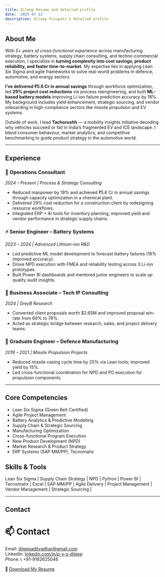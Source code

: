 ```yaml
---
title: Dileep Resume and detailed profile
date: '2025-07-12'
description: Dileep Pisupati's detailed profile
---
```


## About Me

With *5+ years of cross-functional experience* across manufacturing strategy, battery systems, supply chain consulting, and techno-commercial execution, I specialize in **turning complexity into cost savings, product reliability, and faster time-to-market**. My expertise lies in applying Lean Six Sigma and agile frameworks to solve real-world problems in defence, automotive, and energy sectors.

**I’ve delivered ₹5.6 Cr in annual savings** through workforce optimization, led **29% project cost reductions** via process reengineering, and built **ML-based battery models** improving Li-ion failure prediction accuracy by 18%. My background includes yield enhancement, strategic sourcing, and vendor onboarding in high-compliance sectors like missile propulsion and EV systems.

Outside of work, I lead **Tachorushh** — a mobility insights initiative decoding why vehicles succeed or fail in India’s fragmented EV and ICE landscape. I blend consumer behaviour, market analytics, and competitive benchmarking to guide product strategy in the automotive world.

---

## Experience

### 🔧 Operations Consultant  
*2024 – Present | Process & Strategy Consulting*  
- Reduced manpower by 19% and achieved ₹5.6 Cr in annual savings through capacity optimization in a chemical plant.  
- Delivered 29% cost reduction for a construction client by redesigning resource workflows.  
- Integrated ERP + AI tools for inventory planning; improved yield and vendor performance in strategic supply chains.

### ⚡ Senior Engineer – Battery Systems  
*2023 – 2024 | Advanced Lithium-ion R&D*  
- Led predictive ML model development to forecast battery failures (18% improved accuracy).  
- Drove NPD execution with FMEA and reliability testing across 3 Li-ion prototypes.  
- Built Power BI dashboards and mentored junior engineers to scale up quality audit insights.

### 🧠 Business Associate – Tech IP Consulting  
*2024 | GreyB Research*  
- Converted client proposals worth $2.65M and improved proposal win-rate from 69% to 76%.  
- Acted as strategic bridge between research, sales, and project delivery teams.

### 🚀 Graduate Engineer – Defence Manufacturing  
*2019 – 2021 | Missile Propulsion Projects*  
- Reduced missile casing cycle time by 25% via Lean tools; improved yield by 15%.  
- Led cross-functional coordination for NPD and PO execution for propulsion components.

---

## Core Competencies

- Lean Six Sigma (Green Belt Certified)  
- Agile Project Management  
- Battery Analytics & Predictive Modelling  
- Supply Chain & Strategic Sourcing  
- Manufacturing Optimization  
- Cross-functional Program Execution  
- New Product Development (NPD)  
- Market Research & Product Strategy  
- ERP Systems (SAP MM/PP), Tecnomatix   

## Skills & Tools

Lean Six Sigma | Supply Chain Strategy | NPD | Python | Power BI | Tecnomatix | Excel | SAP MM/PP | Agile Delivery | Project Management | Vendor Management | Strategic Sourcing |

---

## Contact

# 📫 Contact
Email: [dileepadityadhar@gmail.com](mailto:dileepadityadhar@gmail.com)  
LinkedIn: [linkedin.com/in/p-v-s-dileep](https://linkedin.com/in/p-v-s-dileep)  
Phone: 📞 +91-9182625046

📄 [Download My Resume](assets/Dileep_Resume.pdf)

